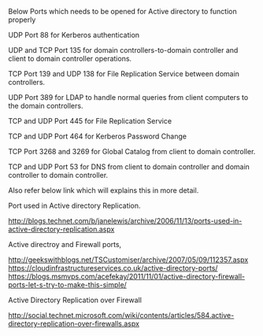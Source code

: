 Below Ports which needs to be opened for Active directory to function properly

UDP Port 88 for Kerberos authentication

UDP and TCP Port 135 for domain controllers-to-domain controller and client to domain controller operations.

TCP Port 139 and UDP 138 for File Replication Service between domain controllers.

UDP Port 389 for LDAP to handle normal queries from client computers to the domain controllers.

TCP and UDP Port 445 for File Replication Service

TCP and UDP Port 464 for Kerberos Password Change

TCP Port 3268 and 3269 for Global Catalog from client to domain controller.

TCP and UDP Port 53 for DNS from client to domain controller and domain controller to domain controller.

Also refer below link which will explains this in more detail.

Port used in Active directory Replication.

http://blogs.technet.com/b/janelewis/archive/2006/11/13/ports-used-in-active-directory-replication.aspx

Active directroy and Firewall ports,

http://geekswithblogs.net/TSCustomiser/archive/2007/05/09/112357.aspx <br>
https://cloudinfrastructureservices.co.uk/active-directory-ports/ <br>
https://blogs.msmvps.com/acefekay/2011/11/01/active-directory-firewall-ports-let-s-try-to-make-this-simple/ <br>

Active Directory Replication over Firewall

http://social.technet.microsoft.com/wiki/contents/articles/584.active-directory-replication-over-firewalls.aspx
